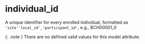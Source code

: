 # individual_id
A unique identifier for every enrolled individual, formatted as `'site''local_id'_'participant_id'`, e.g., BCH00001_0


{: .note }
There are no defined valid values for this model attribute.
